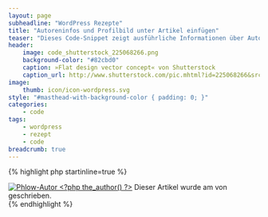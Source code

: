 ```yaml
---
layout: page
subheadline: "WordPress Rezepte"
title: "Autoreninfos und Profilbild unter Artikel einfügen"
teaser: "Dieses Code-Snippet zeigt ausführliche Informationen über Autoren samt Links zum Autor unter WordPress-Beiträgen an."
header:
    image: code_shutterstock_225068266.png
    background-color: "#82cbd0"
    caption: »Flat design vector concept« von Shutterstock
    caption_url: http://www.shutterstock.com/pic.mhtml?id=225068266&src=id
image:
    thumb: icon/icon-wordpress.svg
style: "#masthead-with-background-color { padding: 0; }"
categories:
    - code
tags:
    - wordpress
    - rezept
    - code
breadcrumb: true
---
```

{% highlight php startinline=true %}
<div id="autor-info">
    <a href="<?php the_author_url() ?>" title="Website von Autor <?php the_author() ?>"><img alt="Phlow-Autor <?php the_author() ?>" src="<?php bloginfo('template_directory'); ?>/images/images_user/autor_id_<?php the_author_ID(); ?>.jpg" /></a>
Dieser Artikel wurde am <?php the_time('d.F Y') ?> von <a title="Website von <?php the_author() ?>" href="<?php the_author_url() ?>"><strong><?php the_author() ?></strong></a> geschrieben.
<?php the_author_description() ?>
</div>
{% endhighlight %}
